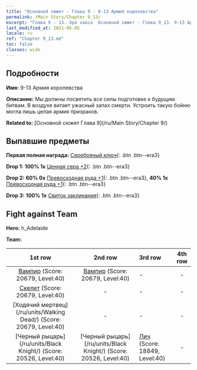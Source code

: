 ```yaml
---
title: "Основной сюжет - Глава 9 - 9-13 Армия королевства"
permalink: /Main Story/Chapter 9_13/
excerpt: "Глава 9 - 13. Эра хаоса  Основной сюжет - Глава 9_13. 9-13 Армия королевства"
last_modified_at: 2021-05-05
locale: ru
ref: "Chapter 9_13.md"
toc: false
classes: wide
---
```


## Подробности

 **Имя:** 9-13 Армия королевства

 **Описание:** Мы должны посвятить все силы подготовке к будущим битвам. В воздухе витает ужасный запах смерти. Устроить такую бойню могла лишь целая армия призраков.

 **Related to:** [Основной сюжет Глава 9](/ru/Main Story/Chapter 9/)

## Выпавшие предметы

 **Первая полная награда:** [Серебряный ключ](/ItemsRU/con_693/){: .btn .btn--era3}

 **Drop 1:** **100% 1x** [Ценная сера +2](/ItemsRU/mat_29/){: .btn .btn--era3}

 **Drop 2:** **60% 0x** [Превосходная руда +1](/ItemsRU/mat_19/){: .btn .btn--era3}, **40% 1x** [Превосходная руда +1](/ItemsRU/mat_19/){: .btn .btn--era3}

 **Drop 3:** **100% 1x** [Свиток заклинания](/ItemsRU/con_694/){: .btn .btn--era3}


## Fight against Team
 **Hero:** h_Adelaide

 **Team:**


  | 1st row | 2nd row | 3rd row | 4th row |
  |:----:|:----:|:----|:----:|
  | [Вампир](/ru/units/Vampire/) (Score: 20679, Level:40)  | [Вампир](/ru/units/Vampire/) (Score: 20679, Level:40)  | - | - |
  | [Скелет](/ru/units/Skeleton/) (Score: 20679, Level:40)  | - | - | - |
  | [Ходячий мертвец](/ru/units/Walking Dead/) (Score: 20679, Level:40)  | - | - | - |
  | [Черный рыцарь](/ru/units/Black Knight/) (Score: 20526, Level:40)  | [Черный рыцарь](/ru/units/Black Knight/) (Score: 20526, Level:40)  | [Лич](/ru/units/Lich/) (Score: 18849, Level:40)  | - |


